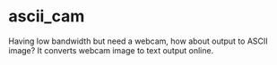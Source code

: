 # ascii_cam

Having low bandwidth but need a webcam, how about output to ASCII image?
It converts webcam image to text output online.
